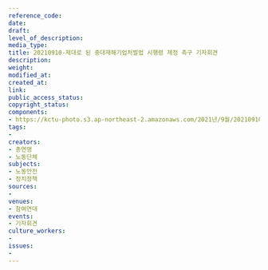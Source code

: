 ```yaml
---
reference_code: 
date: 
draft: 
level_of_description: 
media_type: 
title: 20210910-제대로 된 중대재해기업처벌법 시행령 제정 촉구 기자회견
description: 
weight: 
modified_at: 
created_at: 
link: 
public_access_status: 
copyright_status: 
components:
- https://kctu-photo.s3.ap-northeast-2.amazonaws.com/2021년/9월/20210910-제대로+된+중대재해기업처벌법+시행령+제정+촉구+기자회견/404094_61731_1823.jpg
tags:
- 
creators:
- 총연맹
- 노동단체
subjects:
- 노동안전
- 정치정책
sources:
- 
venues:
- 참여연대
events:
- 기자회견
culture_workers:
- 
issues:
- 
---
```

